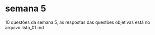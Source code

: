 # semana 5
 10 questões da semana 5, as respostas das questões objetivas está no arquivo lista_01.md
